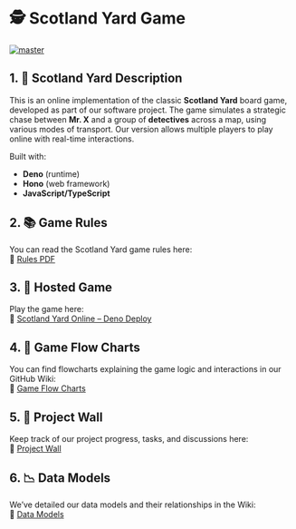 # 🕵️ Scotland Yard Game
[![master](https://github.com/step-batch-10/scotland-yard-team-sherlock/actions/workflows/deno.yml/badge.svg)](https://github.com/step-batch-10/scotland-yard-team-sherlock/actions/workflows/deno.yml)

## 1. 📝 Scotland Yard Description

This is an online implementation of the classic **Scotland Yard** board game,
developed as part of our software project. The game simulates a strategic chase
between **Mr. X** and a group of **detectives** across a map, using various
modes of transport. Our version allows multiple players to play online with
real-time interactions.

Built with:

- **Deno** (runtime)
- **Hono** (web framework)
- **JavaScript/TypeScript**

## 2. 📚 Game Rules

You can read the Scotland Yard game rules here:\
🔗
[Rules PDF](https://github.com/step-batch-10/scotland-yard-team-sherlock/wiki/Rules)

## 3. 🚀 Hosted Game

Play the game here:\
🔗 [Scotland Yard Online – Deno Deploy](https://scotland-yard-qa-99.deno.dev)

## 4. 🧽 Game Flow Charts

You can find flowcharts explaining the game logic and interactions in our GitHub
Wiki:\
🔗
[Game Flow Charts](https://github.com/step-batch-10/scotland-yard-team-sherlock/wiki/Flowcharts)

## 5. 🧱 Project Wall

Keep track of our project progress, tasks, and discussions here:\
🔗 [Project Wall](https://github.com/orgs/step-batch-10/projects/6)

## 6. 📉 Data Models

We’ve detailed our data models and their relationships in the Wiki:\
🔗
[Data Models](https://github.com/step-batch-10/scotland-yard-team-sherlock/wiki/Data-Models)
